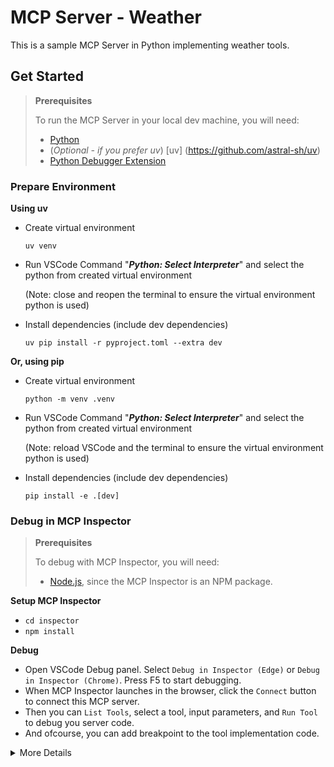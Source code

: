 # MCP Server - Weather

This is a sample MCP Server in Python implementing weather tools.

## Get Started

> **Prerequisites**
>
> To run the MCP Server in your local dev machine, you will need:
>
> - [Python](https://www.python.org/)
> - (*Optional - if you prefer uv*) [uv] (https://github.com/astral-sh/uv)
> - [Python Debugger Extension](https://marketplace.visualstudio.com/items?itemName=ms-python.debugpy)

### Prepare Environment

**Using uv**

- Create virtual environment
  
  `uv venv`

- Run VSCode Command "***Python: Select Interpreter***" and select the python from created virtual environment

  (Note: close and reopen the terminal to ensure the virtual environment python is used)

- Install dependencies (include dev dependencies)

  `uv pip install -r pyproject.toml --extra dev`

**Or, using pip**

- Create virtual environment

  `python -m venv .venv`

- Run VSCode Command "***Python: Select Interpreter***" and select the python from created virtual environment

  (Note: reload VSCode and the terminal to ensure the virtual environment python is used)

- Install dependencies (include dev dependencies)

  `pip install -e .[dev]`

### Debug in MCP Inspector

> **Prerequisites**
>
> To debug with MCP Inspector, you will need:
>
> - [Node.js](https://nodejs.org/), since the MCP Inspector is an NPM package.

**Setup MCP Inspector**

- `cd inspector`
- `npm install`

**Debug**
- Open VSCode Debug panel. Select `Debug in Inspector (Edge)` or `Debug in Inspector (Chrome)`. Press F5 to start debugging.
- When MCP Inspector launches in the browser, click the `Connect` button to connect this MCP server.
- Then you can `List Tools`, select a tool, input parameters, and `Run Tool` to debug you server code.
- And ofcourse, you can add breakpoint to the tool implementation code.

<details>
  <summary>More Details</summary>

  When launching debugging, it runs two tasks

  - first, the MCP server is launched (by default on port 3001)
  - then, the MCP Inspector is launched (by default on port 5173 and 3000)

  The whole definition can be found in [tasks.json](.vscode/tasks.json). You can also edit [launch.json](.vscode/launch.json), [tasks.json](.vscode/tasks.json), [\_\_init\_\_.py](src/__init__.py) to change above ports.

</details>